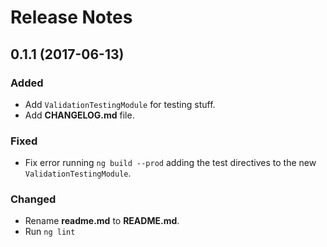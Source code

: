 # Release Notes

## 0.1.1 (2017-06-13)

### Added

- Add `ValidationTestingModule` for testing stuff.
- Add **CHANGELOG.md** file.

### Fixed

- Fix error running `ng build --prod` adding the test directives to the new `ValidationTestingModule`.

### Changed

- Rename **readme.md** to **README.md**.
- Run `ng lint`